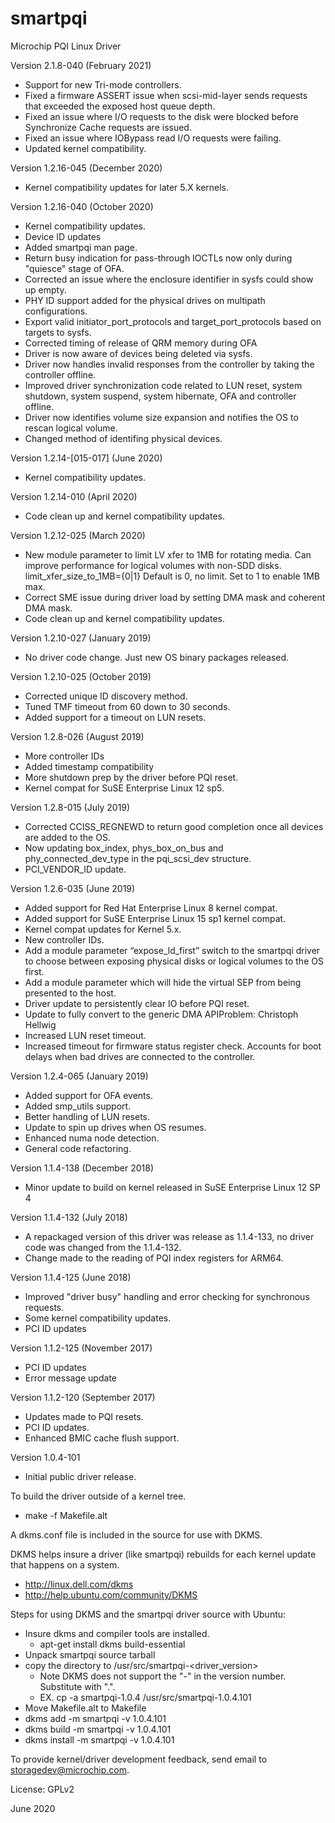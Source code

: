 # smartpqi
Microchip PQI Linux Driver 

Version 2.1.8-040 (February 2021)
  - Support for new Tri-mode controllers.
  - Fixed a firmware ASSERT issue when scsi-mid-layer sends requests that
    exceeded the exposed host queue depth.
  - Fixed an issue where I/O requests to the disk were blocked before
    Synchronize Cache requests are issued.
  - Fixed an issue where IOBypass read I/O requests were failing.
  - Updated kernel compatibility.

Version 1.2.16-045 (December 2020)
  - Kernel compatibility updates for later 5.X kernels.

Version 1.2.16-040 (October 2020)
  - Kernel compatibility updates.
  - Device ID updates
  - Added smartpqi man page.
  - Return busy indication for pass-through IOCTLs now only during "quiesce"
    stage of OFA.
  - Corrected an issue where the enclosure identifier in sysfs could show
    up empty.
  - PHY ID support added for the physical drives on multipath configurations.
  - Export valid initiator_port_protocols and target_port_protocols
    based on targets to sysfs.
  - Corrected timing of release of QRM memory during OFA
  - Driver is now aware of devices being deleted via sysfs.
  - Driver now handles invalid responses from the controller by taking the
    controller offline.
  - Improved driver synchronization code related to LUN reset, system shutdown,
    system suspend, system hibernate, OFA and controller offline.
  - Driver now identifies volume size expansion and notifies the OS to rescan
    logical volume.
  - Changed method of identifing physical devices.


Version 1.2.14-[015-017] (June 2020)
  - Kernel compatibility updates.

Version 1.2.14-010 (April 2020)
  - Code clean up and kernel compatibility updates.

Version 1.2.12-025 (March 2020)
  - New module parameter to limit LV xfer to 1MB for rotating media.
    Can improve performance for logical volumes with non-SDD disks.
    limit_xfer_size_to_1MB={0|1}
    Default is 0, no limit.  Set to 1 to enable 1MB max.
  - Correct SME issue during driver load by setting DMA mask and coherent
    DMA mask.
  - Code clean up and kernel compatibility updates.

Version 1.2.10-027 (January 2019)
  - No driver code change. Just new OS binary packages released. 

Version 1.2.10-025 (October 2019)
  - Corrected unique ID discovery method.
  - Tuned TMF timeout from 60 down to 30 seconds.
  - Added support for a timeout on LUN resets.

Version 1.2.8-026 (August 2019)
  - More controller IDs
  - Added timestamp compatibility
  - More shutdown prep by the driver before PQI reset.
  - Kernel compat for SuSE Enterprise Linux 12 sp5.
 
Version 1.2.8-015 (July 2019)
  - Corrected CCISS_REGNEWD to return good completion once all devices
    are added to the OS.
  - Now updating box_index, phys_box_on_bus and phy_connected_dev_type
    in the pqi_scsi_dev structure.
  - PCI_VENDOR_ID update.
 
Version 1.2.6-035 (June 2019)
  - Added support for Red Hat Enterprise Linux 8 kernel compat.
  - Added support for SuSE Enterprise Linux 15 sp1 kernel compat.
  - Kernel compat updates for Kernel 5.x.
  - New controller IDs.
  - Add a module parameter “expose_ld_first” switch to the smartpqi driver
    to choose between exposing physical disks or logical volumes to the
    OS first. 
  - Add a module parameter which will hide the virtual SEP from being
    presented to the host.
  - Driver update to persistently clear IO before PQI reset.
  - Update to fully convert to the generic DMA APIProblem: Christoph Hellwig
  - Increased LUN reset timeout.
  - Increased timeout for firmware status register check.  Accounts for
    boot delays when bad drives are connected to the controller.

Version 1.2.4-065 (January 2019)
  - Added support for OFA events.
  - Added smp_utils support.
  - Better handling of LUN resets.
  - Update to spin up drives when OS resumes.
  - Enhanced numa node detection.
  - General code refactoring.

Version 1.1.4-138 (December 2018)
  - Minor update to build on kernel released in SuSE Enterprise Linux 12 SP 4

Version 1.1.4-132 (July 2018)
  - A repackaged version of this driver was release as 1.1.4-133, no driver
    code was changed from the 1.1.4-132.
  - Change made to the reading of PQI index registers for ARM64.

Version 1.1.4-125 (June 2018)
  - Improved "driver busy" handling and error checking for synchronous requests.
  - Some kernel compatibility updates.
  - PCI ID updates

Version 1.1.2-125 (November 2017)
  - PCI ID updates
  - Error message update

Version 1.1.2-120 (September 2017)
  - Updates made to PQI resets.
  - PCI ID updates.
  - Enhanced BMIC cache flush support.

Version 1.0.4-101
  - Initial public driver release.


To build the driver outside of a kernel tree.
  - make -f Makefile.alt

A dkms.conf file is included in the source for use with DKMS.

DKMS helps insure a driver (like smartpqi) rebuilds for each kernel update
that happens on a system.
  - http://linux.dell.com/dkms
  - http://help.ubuntu.com/community/DKMS

Steps for using DKMS and the smartpqi driver source with Ubuntu:
  - Insure dkms and compiler tools are installed.
    - apt-get install dkms build-essential
  - Unpack smartpqi source tarball
  - copy the directory to /usr/src/smartpqi-<driver_version>
    - Note DKMS does not support the "-" in the version number. 
      Substitute with ".".
    - EX. cp -a smartpqi-1.0.4 /usr/src/smartpqi-1.0.4.101
  - Move Makefile.alt to Makefile
  - dkms add -m smartpqi -v 1.0.4.101
  - dkms build -m smartpqi -v 1.0.4.101
  - dkms install -m smartpqi -v 1.0.4.101

To provide kernel/driver development feedback, send email to 
storagedev@microchip.com.

License: GPLv2

June 2020

